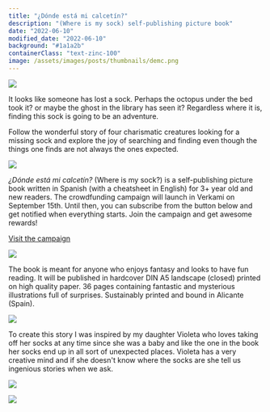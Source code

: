 ```yaml
---
title: "¿Dónde está mi calcetín?"
description: "(Where is my sock) self-publishing picture book"
date: "2022-06-10"
modified_date: "2022-06-10"
background: "#1a1a2b"
containerClass: "text-zinc-100"
image: /assets/images/posts/thumbnails/demc.png
---
```


![](/assets/images/posts/donde_esta_mi_calcetin/demc001.png)

It looks like someone has lost a sock. Perhaps the octopus under the bed took it? or maybe the ghost in the library has seen it? Regardless where it is, finding this sock is going to be an adventure.

Follow the wonderful story of four charismatic creatures looking for a missing sock and explore the joy of searching and finding even though the things one finds are not always the ones expected.

![](/assets/images/posts/donde_esta_mi_calcetin/demc002.png)


*¿Dónde está mi calcetín?* (Where is my sock?) is a self-publishing picture book written in Spanish (with a cheatsheet in English) for 3+ year old and new readers. The crowdfunding campaign will launch in Verkami on September 15th. Until then, you can subscribe from the button below and get notified when everything starts. Join the campaign and get awesome rewards! <div className="flex justify-center"><a target="_blank" className="text-xl md:text-2xl px-8 py-5 m-8 rounded-md inline-block text-zinc-100 transition ease-in-out hover:scale-110 duration-200 cursor-pointer bg-indigo-800 hover:bg-indigo-500 hover:no-underline no-underline font-normal" href="https://www.verkami.com/projects/33313-donde-esta-mi-calcetin">Visit the campaign</a></div>

![](/assets/images/posts/donde_esta_mi_calcetin/demc003.png)

The book is meant for anyone who enjoys fantasy and looks to have fun reading. It will be published in hardcover DIN A5 landscape (closed) printed on high quality paper. 36 pages containing fantastic and mysterious illustrations full of surprises. Sustainably printed and bound in Alicante (Spain).



![](/assets/images/posts/donde_esta_mi_calcetin/demc004.png)

To create this story I was inspired by my daughter Violeta who loves taking off her socks at any time since she was a baby and like the one in the book her socks end up in all sort of unexpected places. Violeta has a very creative mind and if she doesn't know where the socks are she tell us ingenious stories when we ask.

![](/assets/images/posts/donde_esta_mi_calcetin/demc005.png)

![](/assets/images/posts/donde_esta_mi_calcetin/demc006.png)
